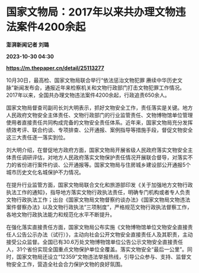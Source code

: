 # 国家文物局：2017年以来共办理文物违法案件4200余起
**澎湃新闻记者 刘璐**

**2023-10-30 04:30**

**https://m.thepaper.cn/detail/25113277**

10月30日，最高检、国家文物局联合举行“依法惩治文物犯罪 赓续中华历史文脉”新闻发布会，通报近年来检察机关和文物行政部门打击文物犯罪工作情况。2017年以来，全国共办理文物违法案件4200余起，行政追责650余人。

国家文物局督查司副司长刘大明表示，抓好文物安全工作，责任落实是关键。地方人民政府文物安全主体责任、文物行政部门的行业监管责任、文物博物馆单位管理使用者直接责任共同构成完备的文物安全责任体系。近年来，国家文物局充分发挥绩效考评、联合约谈、专项排查、公开通报、案例指导等措施手段，督促文物安全这三大责任逐一落实到位。

刘大明介绍，在督促地方政府方面，国家文物局开展省级人民政府落实文物安全主体责任调研评估，对地方人民政府落实文物保护责任情况开展联合督导，对落实不力的省份进行案件约谈、公开通报等。国家文物局与住房城乡建设部公开通报5个城市历史文化名城保护不力情况。

在提升行业监管方面，国家文物局联合文化和旅游部印发《关于加强地方文物行政执法工作的通知》，指导地方落实文物行政执法责任，明确专门机构或者专人负责文物行政执法工作；出台《国家文物局文物督察约谈办法》《国家文物局文物违法案件督察办法》以及文物行政执法“三项制度”，严格规范文物行政执法督察工作，各地文物行政执法能力和规范化水平不断提升。

在强化落实直接责任方面，国家文物局公布实施《文物博物馆单位文物安全直接责任人公告公示办法（试行）》，主动向社会公开文物安全直接责任人及其职责，主动接受公众监督。全国已有30.6万处文物博物馆单位公告公示文物安全直接责任人，31个省份实现全国重点文物保护单位全覆盖。落实文物安全“最后一公里”。同时，国家文物局还设立“12359”文物违法举报热线，引导公众参与、支持、监督文物安全工作，营造全社会合力保护文物的良好氛围。